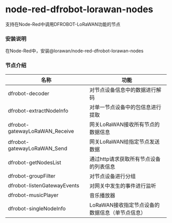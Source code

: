 # node-red-dfrobot-lorawan-nodes

支持在Node-Red中调用DFROBOT-LoRaWAN功能的节点

### 安装说明
在Node-Red中，安装@lorawan/node-red-dfrobot-lorawan-nodes

### 节点介绍

| 名称                               | 功能                             |
|------------------------------------|----------------------------------|
|  dfrobot-decoder                   | 对节点设备信息中的数据进行解码
|  dfrobot-extractNodeInfo           | 对单一节点设备中的包信息进行提取
|  dfrobot-gatewayLoRaWAN_Receive    | 网关LoRaWAN接收所有节点的数据信息
|  dfrobot-gatewayLoRaWAN_Send       | 网关LoRaWAN给指定节点发送数据
|  dfrobot-getNodesList              | 通过http请求获取所有节点设备的列表信息
|  dfrobot-groupFilter               | 对节点设备进行分组
|  dfrobot-listenGatewayEvents       | 对网关中发生的事件进行监听
|  dfrobot-musicPlayer               | 音乐播放器
|  dfrobot-singleNodeInfo            | LoRaWAN接收指定节点设备的数据信息（单节点信息）
